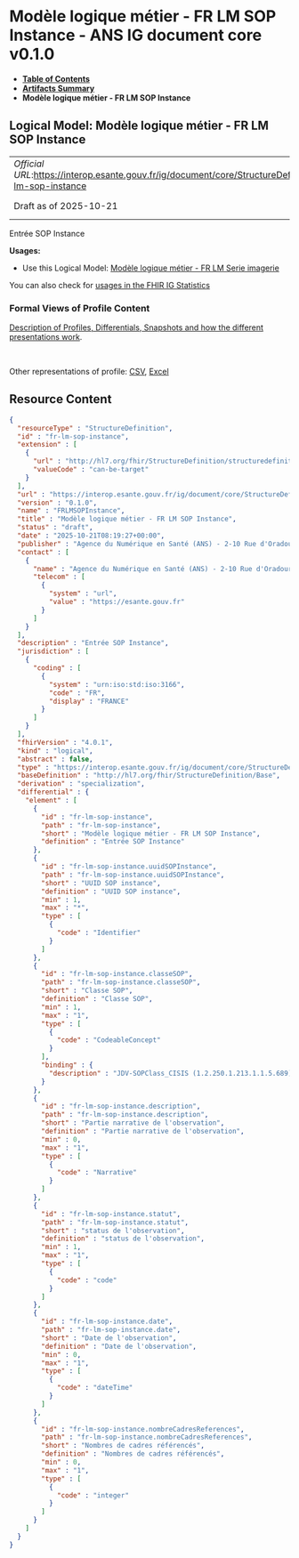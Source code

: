 # Modèle logique métier - FR LM SOP Instance - ANS IG document core v0.1.0

* [**Table of Contents**](toc.md)
* [**Artifacts Summary**](artifacts.md)
* **Modèle logique métier - FR LM SOP Instance**

## Logical Model: Modèle logique métier - FR LM SOP Instance 

| | |
| :--- | :--- |
| *Official URL*:https://interop.esante.gouv.fr/ig/document/core/StructureDefinition/fr-lm-sop-instance | *Version*:0.1.0 |
| Draft as of 2025-10-21 | *Computable Name*:FRLMSOPInstance |

 
Entrée SOP Instance 

**Usages:**

* Use this Logical Model: [Modèle logique métier - FR LM Serie imagerie](StructureDefinition-fr-lm-serie-imagerie.md)

You can also check for [usages in the FHIR IG Statistics](https://packages2.fhir.org/xig/ans.document.fr.core|current/StructureDefinition/fr-lm-sop-instance)

### Formal Views of Profile Content

 [Description of Profiles, Differentials, Snapshots and how the different presentations work](http://build.fhir.org/ig/FHIR/ig-guidance/readingIgs.html#structure-definitions). 

 

Other representations of profile: [CSV](StructureDefinition-fr-lm-sop-instance.csv), [Excel](StructureDefinition-fr-lm-sop-instance.xlsx) 



## Resource Content

```json
{
  "resourceType" : "StructureDefinition",
  "id" : "fr-lm-sop-instance",
  "extension" : [
    {
      "url" : "http://hl7.org/fhir/StructureDefinition/structuredefinition-type-characteristics",
      "valueCode" : "can-be-target"
    }
  ],
  "url" : "https://interop.esante.gouv.fr/ig/document/core/StructureDefinition/fr-lm-sop-instance",
  "version" : "0.1.0",
  "name" : "FRLMSOPInstance",
  "title" : "Modèle logique métier - FR LM SOP Instance",
  "status" : "draft",
  "date" : "2025-10-21T08:19:27+00:00",
  "publisher" : "Agence du Numérique en Santé (ANS) - 2-10 Rue d'Oradour-sur-Glane, 75015 Paris",
  "contact" : [
    {
      "name" : "Agence du Numérique en Santé (ANS) - 2-10 Rue d'Oradour-sur-Glane, 75015 Paris",
      "telecom" : [
        {
          "system" : "url",
          "value" : "https://esante.gouv.fr"
        }
      ]
    }
  ],
  "description" : "Entrée SOP Instance",
  "jurisdiction" : [
    {
      "coding" : [
        {
          "system" : "urn:iso:std:iso:3166",
          "code" : "FR",
          "display" : "FRANCE"
        }
      ]
    }
  ],
  "fhirVersion" : "4.0.1",
  "kind" : "logical",
  "abstract" : false,
  "type" : "https://interop.esante.gouv.fr/ig/document/core/StructureDefinition/fr-lm-sop-instance",
  "baseDefinition" : "http://hl7.org/fhir/StructureDefinition/Base",
  "derivation" : "specialization",
  "differential" : {
    "element" : [
      {
        "id" : "fr-lm-sop-instance",
        "path" : "fr-lm-sop-instance",
        "short" : "Modèle logique métier - FR LM SOP Instance",
        "definition" : "Entrée SOP Instance"
      },
      {
        "id" : "fr-lm-sop-instance.uuidSOPInstance",
        "path" : "fr-lm-sop-instance.uuidSOPInstance",
        "short" : "UUID SOP instance",
        "definition" : "UUID SOP instance",
        "min" : 1,
        "max" : "*",
        "type" : [
          {
            "code" : "Identifier"
          }
        ]
      },
      {
        "id" : "fr-lm-sop-instance.classeSOP",
        "path" : "fr-lm-sop-instance.classeSOP",
        "short" : "Classe SOP",
        "definition" : "Classe SOP",
        "min" : 1,
        "max" : "1",
        "type" : [
          {
            "code" : "CodeableConcept"
          }
        ],
        "binding" : {
          "description" : "JDV-SOPClass_CISIS (1.2.250.1.213.1.1.5.689)"
        }
      },
      {
        "id" : "fr-lm-sop-instance.description",
        "path" : "fr-lm-sop-instance.description",
        "short" : "Partie narrative de l'observation",
        "definition" : "Partie narrative de l'observation",
        "min" : 0,
        "max" : "1",
        "type" : [
          {
            "code" : "Narrative"
          }
        ]
      },
      {
        "id" : "fr-lm-sop-instance.statut",
        "path" : "fr-lm-sop-instance.statut",
        "short" : "status de l'observation",
        "definition" : "status de l'observation",
        "min" : 1,
        "max" : "1",
        "type" : [
          {
            "code" : "code"
          }
        ]
      },
      {
        "id" : "fr-lm-sop-instance.date",
        "path" : "fr-lm-sop-instance.date",
        "short" : "Date de l'observation",
        "definition" : "Date de l'observation",
        "min" : 0,
        "max" : "1",
        "type" : [
          {
            "code" : "dateTime"
          }
        ]
      },
      {
        "id" : "fr-lm-sop-instance.nombreCadresReferences",
        "path" : "fr-lm-sop-instance.nombreCadresReferences",
        "short" : "Nombres de cadres référencés",
        "definition" : "Nombres de cadres référencés",
        "min" : 0,
        "max" : "1",
        "type" : [
          {
            "code" : "integer"
          }
        ]
      }
    ]
  }
}

```
